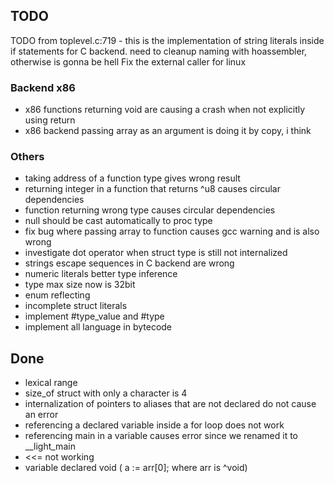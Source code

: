 ## TODO

TODO from toplevel.c:719 - this is the implementation of string literals inside if statements for C backend.
need to cleanup naming with hoassembler, otherwise is gonna be hell
Fix the external caller for linux

### Backend x86
- x86 functions returning void are causing a crash when not explicitly using return
- x86 backend passing array as an argument is doing it by copy, i think

### Others
- taking address of a function type gives wrong result
- returning integer in a function that returns ^u8 causes circular dependencies
- function returning wrong type causes circular dependencies
- null should be cast automatically to proc type
- fix bug where passing array to function causes gcc warning and is also wrong
- investigate dot operator when struct type is still not internalized
- strings escape sequences in C backend are wrong
- numeric literals better type inference
- type max size now is 32bit
- enum reflecting
- incomplete struct literals
- implement #type_value and #type
- implement all language in bytecode

## Done

- lexical range
- size_of struct with only a character is 4
- internalization of pointers to aliases that are not declared do not cause an error
- referencing a declared variable inside a for loop does not work
- referencing main in a variable causes error since we renamed it to __light_main
- <<= not working
- variable declared void ( a := arr[0]; where arr is ^void) 

